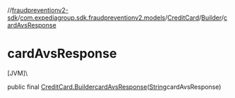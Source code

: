 //[fraudpreventionv2-sdk](../../../../index.md)/[com.expediagroup.sdk.fraudpreventionv2.models](../../index.md)/[CreditCard](../index.md)/[Builder](index.md)/[cardAvsResponse](card-avs-response.md)

# cardAvsResponse

[JVM]\

public final [CreditCard.Builder](index.md)[cardAvsResponse](card-avs-response.md)([String](https://docs.oracle.com/javase/8/docs/api/java/lang/String.html)cardAvsResponse)
